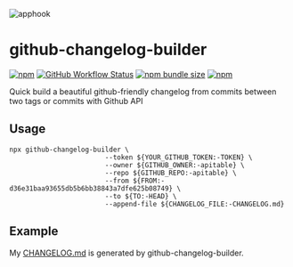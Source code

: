 
![apphook](https://socialify.git.ci/apitable/github-changelog-builder/image?description=1&font=Inter&language=1&name=1&pattern=Diagonal%20Stripes&stargazers=1&theme=Dark)

# github-changelog-builder 

[![npm](https://img.shields.io/npm/v/github-changelog-builder)](https://www.npmjs.com/package/github-changelog-builder)
[![GitHub Workflow Status](https://img.shields.io/github/workflow/status/apitable/github-changelog-builder/npm-publish)](https://github.com/apitable/github-changelog-builder/actions)
[![npm bundle size](https://img.shields.io/bundlephobia/min/github-changelog-builder)](https://www.npmjs.com/package/github-changelog-builder)
[![npm](https://img.shields.io/npm/dm/github-changelog-builder)](https://www.npmjs.com/package/github-changelog-builder)


Quick build a beautiful github-friendly changelog from commits between two tags or commits with Github API


## Usage

```
npx github-changelog-builder \
                        --token ${YOUR_GITHUB_TOKEN:-TOKEN} \
                        --owner ${GITHUB_OWNER:-apitable} \
                        --repo ${GITHUB_REPO:-apitable} \
                        --from ${FROM:-d36e31baa93655db5b6bb38843a7dfe625b08749} \
                        --to ${TO:-HEAD} \
                        --append-file ${CHANGELOG_FILE:-CHANGELOG.md}
```


## Example

My [CHANGELOG.md](./CHANGELOG.md) is generated by github-changelog-builder.
